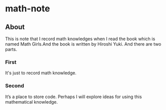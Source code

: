 # math-note
## About
This is note that I record math knowledges when I read the book which is named Math Girls.And the book is written by Hiroshi Yuki. 
And there are two parts.

### First 
It's just to record math knowledge.

### Second
It’s a place to store code. Perhaps I will explore ideas for using this mathematical knowledge.
